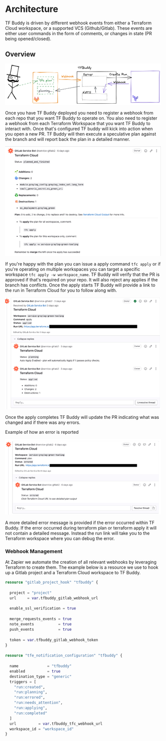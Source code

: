 # Architecture

TF Buddy is driven by different webhook events from either a Terraform Cloud workspace, or a supported VCS (Github/Gitlab). These events are either user commands in the form of comments, or changes in state (PR being opened/closed).

## Overview

![overview](img/overview.png)

Once you have TF Buddy deployed you need to register a webhook from each repo that you want TF Buddy to operate on. You also need to register a webhook from each Terraform Workspace that you want TF Buddy to interact with. Once that's configured TF buddy will kick into action when you open a new PR. TF Buddy will then execute a speculative plan against the branch and will report back the plan in a detailed manner.

![plan](img/plan.png)

If you're happy with the plan you can issue a apply command `tfc apply` or if you're operating on multiple workspaces you can target a specific workspace `tfc apply -w workspace_name`. TF Buddy will verify that the PR is approved if that's required on your repo. It will also reject any applies if the branch has conflicts. Once the apply starts TF Buddy will provide a link to the run in Terraform Cloud for you to follow along with.

![apply](img/apply.png)

Once the apply completes TF Buddy will update the PR indicating what was changed and if there was any errors.

Example of how an error is reported

![error](img/error.png)

A more detailed error message is provided if the error occurred within TF Buddy. If the error occurred during terraform plan or terraform apply it will not contain a detailed message. Instead the run link will take you to the Terraform workspace where you can debug the error.


### Webhook Management

At Zapier we automate the creation of all relevant webhooks by leveraging Terraform to create them. The example below is a resource we use to hook up a Gitlab project and a Terraform Cloud workspace to TF Buddy.

```terraform
resource "gitlab_project_hook" "tfbuddy" {

  project = "project"
  url     = var.tfbuddy_gitlab_webhook_url

  enable_ssl_verification = true

  merge_requests_events = true
  note_events           = true
  push_events           = true

  token = var.tfbuddy_gitlab_webhook_token
}

resource "tfe_notification_configuration" "tfbuddy" {

  name             = "tfbuddy"
  enabled          = true
  destination_type = "generic"
  triggers = [
    "run:created",
    "run:planning",
    "run:errored",
    "run:needs_attention",
    "run:applying",
    "run:completed"
  ]
  url          = var.tfbuddy_tfc_webhook_url
  workspace_id = "workspace_id"
}

```

